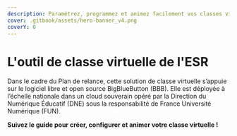 ```yaml
---
description: Paramétrez, programmez et animez facilement vos classes virtuelles
cover: .gitbook/assets/hero-banner_v4.png
coverY: 0
---
```


# L'outil de classe virtuelle de l'ESR

Dans le cadre du Plan de relance, cette solution de classe virtuelle s’appuie sur le logiciel libre et open source BigBlueButton (BBB). Elle est déployée à l’échelle nationale dans un cloud souverain opéré par la Direction du Numérique Éducatif (DNE) sous la responsabilité de France Université Numérique (FUN).

**Suivez le guide pour créer, configurer et animer votre classe virtuelle !**
